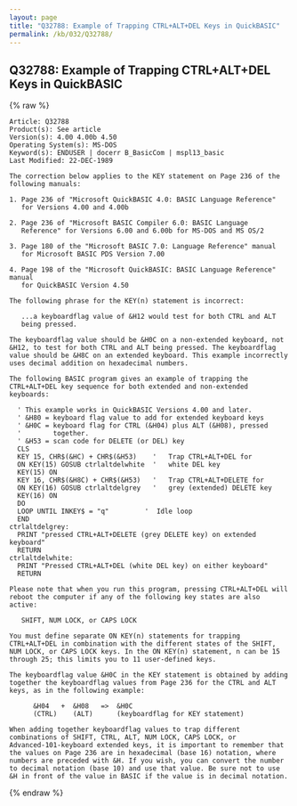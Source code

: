 ```yaml
---
layout: page
title: "Q32788: Example of Trapping CTRL+ALT+DEL Keys in QuickBASIC"
permalink: /kb/032/Q32788/
---
```


## Q32788: Example of Trapping CTRL+ALT+DEL Keys in QuickBASIC

{% raw %}

	Article: Q32788
	Product(s): See article
	Version(s): 4.00 4.00b 4.50
	Operating System(s): MS-DOS
	Keyword(s): ENDUSER | docerr B_BasicCom | mspl13_basic
	Last Modified: 22-DEC-1989
	
	The correction below applies to the KEY statement on Page 236 of the
	following manuals:
	
	1. Page 236 of "Microsoft QuickBASIC 4.0: BASIC Language Reference"
	   for Versions 4.00 and 4.00b
	
	2. Page 236 of "Microsoft BASIC Compiler 6.0: BASIC Language
	   Reference" for Versions 6.00 and 6.00b for MS-DOS and MS OS/2
	
	3. Page 180 of the "Microsoft BASIC 7.0: Language Reference" manual
	   for Microsoft BASIC PDS Version 7.00
	
	4. Page 198 of the "Microsoft QuickBASIC: BASIC Language Reference" manual
	   for QuickBASIC Version 4.50
	
	The following phrase for the KEY(n) statement is incorrect:
	
	   ...a keyboardflag value of &H12 would test for both CTRL and ALT
	   being pressed.
	
	The keyboardflag value should be &H0C on a non-extended keyboard, not
	&H12, to test for both CTRL and ALT being pressed. The keyboardflag
	value should be &H8C on an extended keyboard. This example incorrectly
	uses decimal addition on hexadecimal numbers.
	
	The following BASIC program gives an example of trapping the
	CTRL+ALT+DEL key sequence for both extended and non-extended
	keyboards:
	
	  ' This example works in QuickBASIC Versions 4.00 and later.
	  ' &H80 = keyboard flag value to add for extended keyboard keys
	  ' &H0C = keyboard flag for CTRL (&H04) plus ALT (&H08), pressed
	  '        together.
	  ' &H53 = scan code for DELETE (or DEL) key
	  CLS
	  KEY 15, CHR$(&HC) + CHR$(&H53)    '   Trap CTRL+ALT+DEL for
	  ON KEY(15) GOSUB ctrlaltdelwhite  '   white DEL key
	  KEY(15) ON
	  KEY 16, CHR$(&H8C) + CHR$(&H53)   '   Trap CTRL+ALT+DELETE for
	  ON KEY(16) GOSUB ctrlaltdelgrey   '   grey (extended) DELETE key
	  KEY(16) ON
	  DO
	  LOOP UNTIL INKEY$ = "q"         '  Idle loop
	  END
	ctrlaltdelgrey:
	  PRINT "pressed CTRL+ALT+DELETE (grey DELETE key) on extended keyboard"
	  RETURN
	ctrlaltdelwhite:
	  PRINT "Pressed CTRL+ALT+DEL (white DEL key) on either keyboard"
	  RETURN
	
	Please note that when you run this program, pressing CTRL+ALT+DEL will
	reboot the computer if any of the following key states are also
	active:
	
	   SHIFT, NUM LOCK, or CAPS LOCK
	
	You must define separate ON KEY(n) statements for trapping
	CTRL+ALT+DEL in combination with the different states of the SHIFT,
	NUM LOCK, or CAPS LOCK keys. In the ON KEY(n) statement, n can be 15
	through 25; this limits you to 11 user-defined keys.
	
	The keyboardflag value &H0C in the KEY statement is obtained by adding
	together the keyboardflag values from Page 236 for the CTRL and ALT
	keys, as in the following example:
	
	      &H04   +  &H08   =>  &H0C
	      (CTRL)    (ALT)      (keyboardflag for KEY statement)
	
	When adding together keyboardflag values to trap different
	combinations of SHIFT, CTRL, ALT, NUM LOCK, CAPS LOCK, or
	Advanced-101-keyboard extended keys, it is important to remember that
	the values on Page 236 are in hexadecimal (base 16) notation, where
	numbers are preceded with &H. If you wish, you can convert the number
	to decimal notation (base 10) and use that value. Be sure not to use
	&H in front of the value in BASIC if the value is in decimal notation.

{% endraw %}
